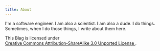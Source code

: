 ```yaml
---
title: About
---
```


I'm a software engineer. I am also a scientist. I am also a dude. I do things.
Sometimes, when I do those things, I write about them here.

<span xmlns:dct="http://purl.org/dc/terms/" property="dct:title">
    This Blag</span>
<span style="display: none">
    by <a xmlns:cc="http://creativecommons.org/ns#"
        href="http://john.bitsurge.net/blag" property="cc:attributionName"
        rel="cc:attributionURL">John Tyree</a>
</span> is licensed under<br>
<a rel="license" href="http://creativecommons.org/licenses/by-sa/3.0/">
    Creative Commons Attribution-ShareAlike 3.0 Unported License
</a>.
